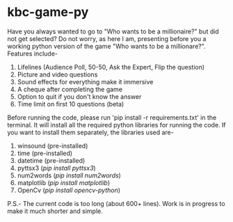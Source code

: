 # kbc-game-py
Have you always wanted to go to "Who wants to be a millionaire?" but did not get selected? Do not worry, as here I am, presenting before you
a working python version of the game "Who wants to be a millionare?". Features include-
  1. Lifelines (Audience Poll, 50-50, Ask the Expert, Flip the question)
  2. Picture and video questions
  3. Sound effects for everything make it immersive
  4. A cheque after completing the game
  5. Option to quit if you don't know the answer 
  6. Time limit on first 10 questions (beta)
<!-- -->

Before running the code, please run 'pip install -r requirements.txt' in the terminal. It will install all the required python libraries for running the code. If you want to install them separately, the libraries used are-
  1. winsound (pre-installed)
  2. time (pre-installed)
  3. datetime (pre-installed)
  4. pyttsx3 (*pip install pyttsx3*)
  5. num2words (*pip install num2words*)
  6. matplotlib (*pip install matplotlib*)
  7. OpenCv (*pip install opencv-python*)
 
 <!-- -->
 P.S.- The current code is too long (about 600+ lines). Work is in progress to make it much shorter and simple.
